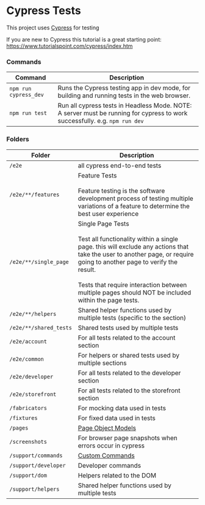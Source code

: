 # Cypress Tests

This project uses [Cypress](https://www.cypress.io/) for testing

If you are new to Cypress this tutorial is a great starting point:
https://www.tutorialspoint.com/cypress/index.htm

### Commands

| Command               | Description                                                                                                                 |  
|-----------------------|-----------------------------------------------------------------------------------------------------------------------------|  
| `npm run cypress_dev` | Runs the Cypress testing app in dev mode, for building and running tests in the web browser.                                |
| `npm run test`        | Run all cypress tests in Headless Mode. NOTE: A server must be running for cypress to work successfully. e.g. `npm run dev` |

### Folders

| Folder                 | Description                                                                                                                                                                                                                                                                                                   |
|------------------------|---------------------------------------------------------------------------------------------------------------------------------------------------------------------------------------------------------------------------------------------------------------------------------------------------------------|
| `/e2e`                 | all cypress end-to-end tests                                                                                                                                                                                                                                                                                  |
| `/e2e/**/features`     | Feature Tests<br/><br/>Feature testing is the software development process of testing multiple variations of a feature to determine the best user experience                                                                                                                                                  |
| `/e2e/**/single_page`  | Single Page Tests<br/><br/>Test all functionality within a single page. this will exclude any actions that take the user to another page, or require going to another page to verify the result.<br/><br/>Tests that require interaction between multiple pages should NOT be included within the page tests. |
| `/e2e/**/helpers`      | Shared helper functions used by multiple tests (specific to the section)                                                                                                                                                                                                                                      |                                                                                                                                                                                                                                                               |
| `/e2e/**/shared_tests` | Shared tests used by multiple tests                                                                                                                                                                                                                                                                           |                                                                                                                                                                                                                                                               |
| `/e2e/account`         | For all tests related to the account section                                                                                                                                                                                                                                                                  |
| `/e2e/common`          | For helpers or shared tests used by multiple sections                                                                                                                                                                                                                                                         |
| `/e2e/developer`       | For all tests related to the developer section                                                                                                                                                                                                                                                                |
| `/e2e/storefront`      | For all tests related to the storefront section                                                                                                                                                                                                                                                               |
| `/fabricators`         | For mocking data used in tests                                                                                                                                                                                                                                                                                |
| `/fixtures`            | For fixed data used in tests                                                                                                                                                                                                                                                                                  |
| `/pages`               | [Page Object Models](https://www.browserstack.com/guide/cypress-page-object-model)                                                                                                                                                                                                                            |
| `/screenshots`         | For browser page snapshots when errors occur in cypress                                                                                                                                                                                                                                                       |
| `/support/commands`    | [Custom Commands](https://docs.cypress.io/api/cypress-api/custom-commands)                                                                                                                                                                                                                                    |
| `/support/developer`   | Developer commands                                                                                                                                                                                                                                                                                            |
| `/support/dom`         | Helpers related to the DOM                                                                                                                                                                                                                                                                                    |
| `/support/helpers`     | Shared helper functions used by multiple tests                                                                                                                                                                                                                                                                |


